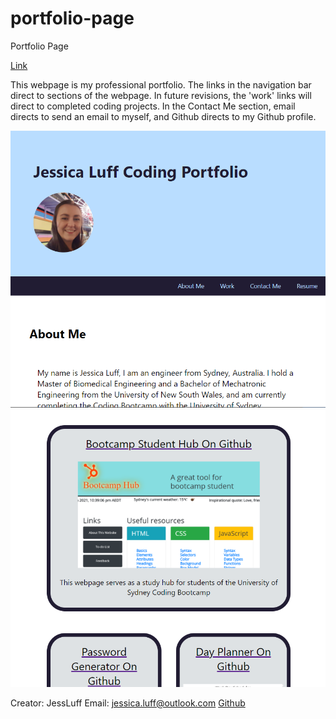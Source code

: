# portfolio-page

Portfolio Page

[Link](https://jessluff.github.io/portfolio-page)

This webpage is my professional portfolio.
The links in the navigation bar direct to sections of the webpage.
In future revisions, the 'work' links will direct to completed coding projects.
In the Contact Me section, email directs to send an email to myself, and Github directs to my Github profile.

![Screenshot](./assets/images/screenshot.png)
![Screenshot](./assets/images/screenshot2.png)

Creator: JessLuff
Email: jessica.luff@outlook.com
[Github](https://github.com/JessLuff)